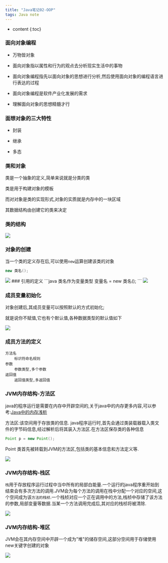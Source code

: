 ```yaml
---  
title: "Java笔记02-OOP"  
tags: Java note  
---  
```



* content
{:toc}





### 面向对象编程
- 万物皆对象

- 面向对象指以属性和行为的观点去分析现实生活中的事物

- 面向对象编程指先以面向对象的思想进行分析,然后使用面向对象的编程语言进行表达的过程

- 面向对象编程是软件产业化发展的需求

- 理解面向对象的思想精髓才行

### 面想对象的三大特性
- 封装

- 继承

- 多态

### 类和对象
类是一个抽象的定义,简单来说就是分类的类

类是用于构建对象的模板

而对对象是类的实现形式,对象的实质就是内存中的一块区域

其数据结构由创建它的类来决定

### 类的结构
<img src="/images/posts/note/101601.png">

### 对象的创建
当一个类的定义存在后,可以使用`new`运算创建该类的对象

```java
new 类名();
```
<img src="/images/posts/note/101602.png">
### 引用的定义
```java
类名作为变量类型 变量名 = new 类名();
```
<img src="/images/posts/note/101603.png">

### 成员变量初始化
对象创建后,其成员变量可以按照默认的方式初始化;

就是说你不赋值,它也有个默认值,各种数据类型的默认值如下

<img src="/images/posts/note/101604.png">

### 成员方法的定义
```
方法名  
    标识符命名规则  
参数  
    参数类型,多个参数  
返回值  
    返回值类型,多返回值  
```
### JVM内存结构-方法区
java的程序运行是需要在内存中开辟空间的,关于java中的内存更多内容,可以参考:[Java中的内存浅析](https://victorfengming.github.io/2019/10/16/java-ram/)

方法区:该空间用于存放类的信息. java程序运行时,首先会通过类装载器载入类文件的字节码信息,经过解析后将其装入方法区.在方法区保存类的各种信息
```java
Point p = new Point();
```
Point 类首先被转载到JVM的方法区,包括类的基本信息和方法定义等.

<img src="/images/posts/note/101605.png">

### JVM内存结构-栈区
`栈`用于存放程序运行过程中当中所有的局部白能量.一个运行的java程序重开始到结束会有多次方法的调用.JVM会为每个方法的调用在栈中分配一个对应的空间,这个空间成为该`方法的栈桢`.一个栈桢对应一个正在调用中的方法,栈桢中存储了该方法的参数,局部变量等数据.当某一个方法调用完成后,其对应的栈桢将被清除.

<img src="/images/posts/note/101606.png">

### JVM内存结构-堆区

JVM会在其内存空间中开辟一个成为"堆"的储存空间,这部分空间用于存储使用new关键字创建的对象

<img src="/images/posts/note/101607.png">
